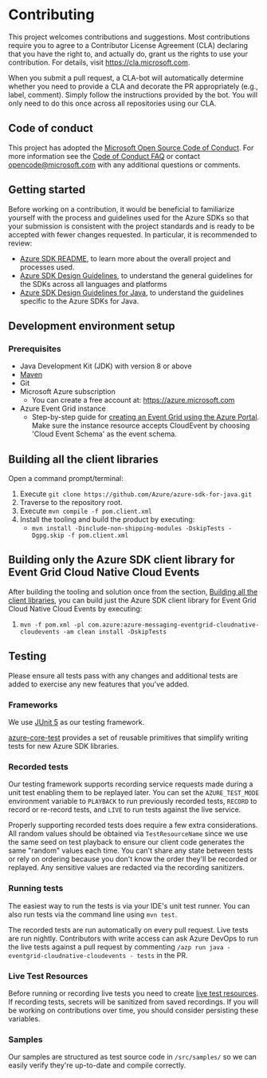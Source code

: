 # Contributing

This project welcomes contributions and suggestions. Most contributions require you to agree to a Contributor License
Agreement (CLA) declaring that you have the right to, and actually do, grant us the rights to use your contribution. For
details, visit https://cla.microsoft.com.

When you submit a pull request, a CLA-bot will automatically determine whether you need to provide a CLA and decorate
the PR appropriately (e.g., label, comment). Simply follow the instructions provided by the bot. You will only need to
do this once across all repositories using our CLA.

## Code of conduct

This project has adopted the [Microsoft Open Source Code of Conduct](https://opensource.microsoft.com/codeofconduct/).
For more information see the [Code of Conduct FAQ](https://opensource.microsoft.com/codeofconduct/faq/) or contact
[opencode@microsoft.com](mailto:opencode@microsoft.com) with any additional questions or comments.

## Getting started

Before working on a contribution, it would be beneficial to familiarize yourself with the process and guidelines used
for the Azure SDKs so that your submission is consistent with the project standards and is ready to be accepted with
fewer changes requested. In particular, it is recommended to review:

- [Azure SDK README][github-general], to learn more about the overall project and processes used.
- [Azure SDK Design Guidelines][design-guidelines], to understand the general guidelines for the SDKs across all
  languages and platforms
- [Azure SDK Design Guidelines for Java][java-spec], to understand the guidelines specific to the Azure SDKs for Java.

## Development environment setup

### Prerequisites

- Java Development Kit (JDK) with version 8 or above
- [Maven][maven]
- Git
- Microsoft Azure subscription
    - You can create a free account at: https://azure.microsoft.com
- Azure Event Grid instance
    - Step-by-step guide for [creating an Event Grid using the Azure Portal][event_grid_create]. 
      Make sure the instance resource accepts CloudEvent by choosing 'Cloud Event Schema' as the event schema. 

## Building all the client libraries

Open a command prompt/terminal:
1. Execute `git clone https://github.com/Azure/azure-sdk-for-java.git`
1. Traverse to the repository root.
1. Execute `mvn compile -f pom.client.xml`
1. Install the tooling and build the product by executing:
    * `mvn install -Dinclude-non-shipping-modules -DskipTests -Dgpg.skip -f pom.client.xml`

## Building only the Azure SDK client library for Event Grid Cloud Native Cloud Events

After building the tooling and solution once from the section, [Building all the client libraries](#building-all-the-client-libraries), 
you can build just the Azure SDK client library for Event Grid Cloud Native Cloud Events by executing:
1. `mvn -f pom.xml -pl com.azure:azure-messaging-eventgrid-cloudnative-cloudevents -am clean install -DskipTests`
   
## Testing

Please ensure all tests pass with any changes and additional tests are added to exercise any new features that you've
added.

### Frameworks

We use [JUnit 5](https://junit.org/junit5/docs/current/user-guide/) as our testing framework.

[azure-core-test][core_tests] provides a set of reusable primitives that simplify writing tests for new Azure SDK libraries.

### Recorded tests

Our testing framework supports recording service requests made during a unit test enabling them to be replayed later.
You can set the `AZURE_TEST_MODE` environment variable to `PLAYBACK` to run previously recorded tests, `RECORD` to
record or re-record tests, and `LIVE` to run tests against the live service.

Properly supporting recorded tests does require a few extra considerations. All random values should be obtained via
`TestResourceName` since we use the same seed on test playback to ensure our client code generates the same "random"
values each time. You can't share any state between tests or rely on ordering because you don't know the order they'll
be recorded or replayed. Any sensitive values are redacted via the recording sanitizers.

### Running tests

The easiest way to run the tests is via your IDE's unit test runner. You can also run tests via the command line
using `mvn test`.

The recorded tests are run automatically on every pull request. Live tests are run nightly. Contributors with write
access can ask Azure DevOps to run the live tests against a pull request by commenting 
`/azp run java - eventgrid-cloudnative-cloudevents - tests` in the PR.

### Live Test Resources

Before running or recording live tests you need to create
[live test resources](https://github.com/Azure/azure-sdk-for-java/blob/main/eng/common/TestResources/README.md).
If recording tests, secrets will be sanitized from saved recordings. If you will be working on contributions over time,
you should consider persisting these variables.

### Samples

Our samples are structured as test source code in `/src/samples/` so we can easily verify they're up-to-date and
compile correctly.

<!-- Links -->
[design-guidelines]: https://aka.ms/azsdk/guide
[event_grid_create]: https://docs.microsoft.com/azure/event-grid/custom-event-quickstart-portal
[github-general]: https://github.com/Azure/azure-sdk
[java-spec]: https://aka.ms/azsdk/guide/java
[maven]: https://maven.apache.org/
[core_tests]: https://github.com/Azure/azure-sdk-for-java/tree/main/sdk/core/azure-core-test
